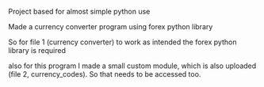 Project based for almost simple python use

Made a currency converter program using forex python library

So for file 1 (currency converter) to work as intended the forex python library is required

also for this program I made a small custom module, which is also uploaded (file 2, currency_codes). So that needs to be accessed too.
